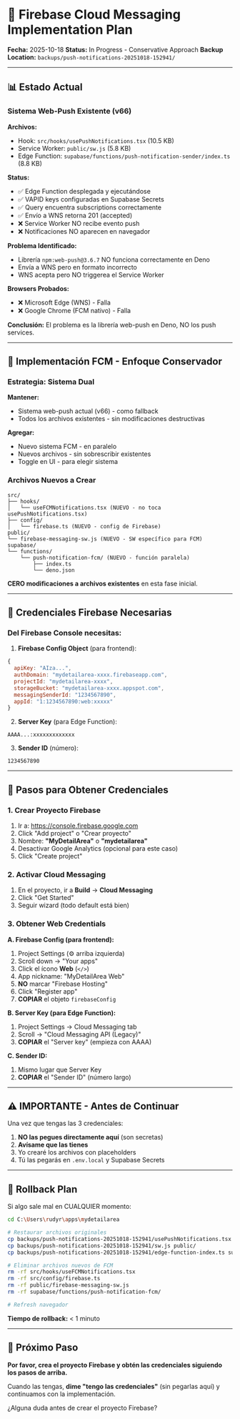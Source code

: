 # 🔔 Firebase Cloud Messaging Implementation Plan

**Fecha:** 2025-10-18
**Status:** In Progress - Conservative Approach
**Backup Location:** `backups/push-notifications-20251018-152941/`

---

## 📊 Estado Actual

### Sistema Web-Push Existente (v66)

**Archivos:**
- Hook: `src/hooks/usePushNotifications.tsx` (10.5 KB)
- Service Worker: `public/sw.js` (5.8 KB)
- Edge Function: `supabase/functions/push-notification-sender/index.ts` (8.8 KB)

**Status:**
- ✅ Edge Function desplegada y ejecutándose
- ✅ VAPID keys configuradas en Supabase Secrets
- ✅ Query encuentra subscriptions correctamente
- ✅ Envío a WNS retorna 201 (accepted)
- ❌ Service Worker NO recibe evento push
- ❌ Notificaciones NO aparecen en navegador

**Problema Identificado:**
- Librería `npm:web-push@3.6.7` NO funciona correctamente en Deno
- Envía a WNS pero en formato incorrecto
- WNS acepta pero NO triggerea el Service Worker

**Browsers Probados:**
- ❌ Microsoft Edge (WNS) - Falla
- ❌ Google Chrome (FCM nativo) - Falla

**Conclusión:** El problema es la librería web-push en Deno, NO los push services.

---

## 🎯 Implementación FCM - Enfoque Conservador

### Estrategia: Sistema Dual

**Mantener:**
- Sistema web-push actual (v66) - como fallback
- Todos los archivos existentes - sin modificaciones destructivas

**Agregar:**
- Nuevo sistema FCM - en paralelo
- Nuevos archivos - sin sobrescribir existentes
- Toggle en UI - para elegir sistema

### Archivos Nuevos a Crear

```
src/
├── hooks/
│   └── useFCMNotifications.tsx (NUEVO - no toca usePushNotifications.tsx)
├── config/
│   └── firebase.ts (NUEVO - config de Firebase)
public/
└── firebase-messaging-sw.js (NUEVO - SW específico para FCM)
supabase/
└── functions/
    └── push-notification-fcm/ (NUEVO - función paralela)
        ├── index.ts
        └── deno.json
```

**CERO modificaciones a archivos existentes** en esta fase inicial.

---

## 🔑 Credenciales Firebase Necesarias

### Del Firebase Console necesitas:

1. **Firebase Config Object** (para frontend):
```javascript
{
  apiKey: "AIza...",
  authDomain: "mydetailarea-xxxx.firebaseapp.com",
  projectId: "mydetailarea-xxxx",
  storageBucket: "mydetailarea-xxxx.appspot.com",
  messagingSenderId: "1234567890",
  appId: "1:1234567890:web:xxxxx"
}
```

2. **Server Key** (para Edge Function):
```
AAAA...:xxxxxxxxxxxxx
```

3. **Sender ID** (número):
```
1234567890
```

---

## 📝 Pasos para Obtener Credenciales

### 1. Crear Proyecto Firebase

1. Ir a: https://console.firebase.google.com
2. Click "Add project" o "Crear proyecto"
3. Nombre: **"MyDetailArea"** o **"mydetailarea"**
4. Desactivar Google Analytics (opcional para este caso)
5. Click "Create project"

### 2. Activar Cloud Messaging

1. En el proyecto, ir a **Build** → **Cloud Messaging**
2. Click "Get Started"
3. Seguir wizard (todo default está bien)

### 3. Obtener Web Credentials

**A. Firebase Config (para frontend):**
1. Project Settings (⚙️ arriba izquierda)
2. Scroll down → "Your apps"
3. Click el ícono **Web** (`</>`)
4. App nickname: "MyDetailArea Web"
5. **NO** marcar "Firebase Hosting"
6. Click "Register app"
7. **COPIAR** el objeto `firebaseConfig`

**B. Server Key (para Edge Function):**
1. Project Settings → Cloud Messaging tab
2. Scroll → "Cloud Messaging API (Legacy)"
3. **COPIAR** el "Server key" (empieza con AAAA)

**C. Sender ID:**
1. Mismo lugar que Server Key
2. **COPIAR** el "Sender ID" (número largo)

---

## ⚠️ IMPORTANTE - Antes de Continuar

Una vez que tengas las 3 credenciales:
1. **NO las pegues directamente aquí** (son secretas)
2. **Avísame que las tienes**
3. Yo crearé los archivos con placeholders
4. Tú las pegarás en `.env.local` y Supabase Secrets

---

## 🔄 Rollback Plan

Si algo sale mal en CUALQUIER momento:

```bash
cd C:\Users\rudyr\apps\mydetailarea

# Restaurar archivos originales
cp backups/push-notifications-20251018-152941/usePushNotifications.tsx src/hooks/
cp backups/push-notifications-20251018-152941/sw.js public/
cp backups/push-notifications-20251018-152941/edge-function-index.ts supabase/functions/push-notification-sender/index.ts

# Eliminar archivos nuevos de FCM
rm -rf src/hooks/useFCMNotifications.tsx
rm -rf src/config/firebase.ts
rm -rf public/firebase-messaging-sw.js
rm -rf supabase/functions/push-notification-fcm/

# Refresh navegador
```

**Tiempo de rollback:** < 1 minuto

---

## 🚀 Próximo Paso

**Por favor, crea el proyecto Firebase y obtén las credenciales siguiendo los pasos de arriba.**

Cuando las tengas, **dime "tengo las credenciales"** (sin pegarlas aquí) y continuamos con la implementación.

¿Alguna duda antes de crear el proyecto Firebase?
